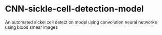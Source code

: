 # CNN-sickle-cell-detection-model
 An automated sickel cell detection model using convolution neural networks using blood smear images

